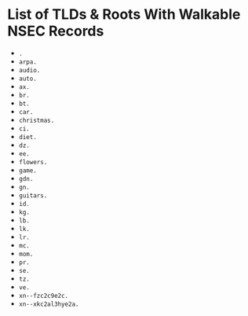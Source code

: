 # List of TLDs & Roots With Walkable NSEC Records

* `.`
* `arpa.`
* `audio.`
* `auto.`
* `ax.`
* `br.`
* `bt.`
* `car.`
* `christmas.`
* `ci.`
* `diet.`
* `dz.`
* `ee.`
* `flowers.`
* `game.`
* `gdn.`
* `gn.`
* `guitars.`
* `id.`
* `kg.`
* `lb.`
* `lk.`
* `lr.`
* `mc.`
* `mom.`
* `pr.`
* `se.`
* `tz.`
* `ve.`
* `xn--fzc2c9e2c.`
* `xn--xkc2al3hye2a.`
